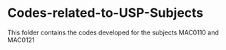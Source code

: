 # Codes-related-to-USP-Subjects
This folder contains the codes developed for the subjects MAC0110 and MAC0121
